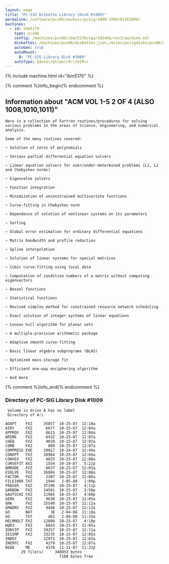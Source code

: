 ```yaml
---
layout: page
title: "PC-SIG Diskette Library (Disk #1009)"
permalink: /software/pcx86/sw/misc/pcsig/1000-1999/DISK1009/
machines:
  - id: ibm5170
    type: pcx86
    config: /machines/pcx86/ibm/5170/cga/1024kb/rev3/machine.xml
    diskettes: /machines/pcx86/diskettes.json,/disks/pcsigdisks/pcx86/diskettes.json
    autoGen: true
    autoMount:
      B: "PC-SIG Library Disk #1009"
    autoType: $date\r$time\rB:\rDIR\r
---
```


{% include machine.html id="ibm5170" %}

{% comment %}info_begin{% endcomment %}

## Information about "ACM VOL 1-5 2 OF 4 (ALSO 1008,1010,1011)"

    Here is a collection of Fortran routines/procedures for solving
    various problems in the areas of science, engineering, and numerical
    analysis.
    
    Some of the many routines covered:
    
    ~ Solution of zeros of polynomials
    
    ~ Various partial differential equation solvers
    
    ~ Linear equation solvers for over/under-determined problems (L1, L2
    and Chebyshev norms)
    
    ~ Eigenvalue solvers
    
    ~ Function integration
    
    ~ Minimization of unconstrained multivariate functions
    
    ~ Curve-fitting in Chebyshev norm
    
    ~ Dependence of solution of nonlinear systems on its parameters
    
    ~ Sorting
    
    ~ Global error estimation for ordinary differential equations
    
    ~ Matrix bandwidth and profile reduction
    
    ~ Spline interpolation
    
    ~ Solution of linear systems for special matrices
    
    ~ Cubic curve-fitting using local data
    
    ~ Computation of condition numbers of a matrix without computing
    eigenvectors
    
    ~ Bessel functions
    
    ~ Statistical functions
    
    ~ Revised simplex method for constrained resource network scheduling
    
    ~ Exact solution of integer systems of linear equations
    
    ~ Convex hull algorithm for planar sets
    
    ~ A multiple-precision arithmetic package
    
    ~ Adaptive smooth curve-fitting
    
    ~ Basic linear algebra subprograms (BLAS)
    
    ~ Optimized mass-storage fit
    
    ~ Efficient one-way enciphering algorithm
    
    ~ And more
{% comment %}info_end{% endcomment %}


### Directory of PC-SIG Library Disk #1009

     Volume in drive A has no label
     Directory of A:\

    ADAPT    FXZ     35857  10-25-87  12:10a
    AIRY     FXZ      6677  10-25-87  12:04a
    APPROX   FXZ      8613  10-25-87  12:04a
    ARSME    FXZ      6432  10-25-87  12:07a
    CHEB     FXZ      4010  10-25-87  12:03a
    COMB     FXZ       889  10-25-87  12:07a
    COMPRESS EXE     19017  10-24-87  12:49a
    CONOPT   FXZ     10964  10-25-87  12:04a
    CONVEX   FXZ      4823  10-25-87  12:08a
    CURVEFIT AXZ      1554  10-28-87   5:22p
    DMRODE   FXZ      8037  10-25-87  12:03a
    ESOLVE   FXZ     16804  10-25-87  12:08a
    FACTOR   FXZ      2387  10-25-87  12:06a
    FILE1009 TXT      1944   2-05-88   1:09p
    FRASER   FXZ     37396  10-25-87   4:11p
    GARBOW   FXZ     14581  10-25-87   3:58p
    GAUTSCHI FXZ     11905  10-25-87   4:09p
    GERK     FXZ      9638  10-25-87  12:05a
    GMA      FXZ     25540  10-25-87  12:12a
    GMADRV   FXZ      9440  10-25-87  12:12a
    GO       BAT        38   2-04-88  11:18a
    GO       TXT       463   2-04-88  11:35a
    HELMHOLT FXZ     12880  10-25-87   4:10p
    HQR3     FXZ      6843  10-25-87  12:05a
    IDBVIP   FXZ     29257  10-25-87  12:11a
    IESIMP   FXZ     33235  10-25-87  12:05a
    INDEX            12972  10-25-87  12:03a
    INERFC   FXZ      4279  10-25-87  12:07a
    READ     ME       4378  11-11-87  11:23p
           29 file(s)     340853 bytes
                            7168 bytes free

